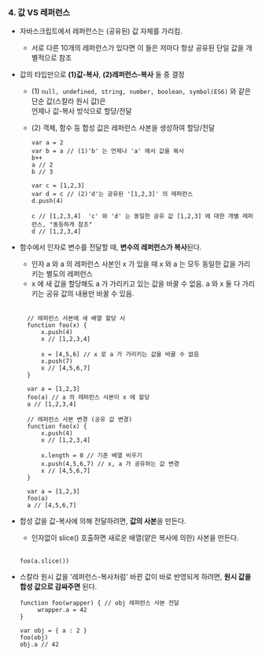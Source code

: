 ### 4. 값 VS 레퍼런스

-   자바스크립트에서 레퍼런스는 (공유된) 값 자체를 가리킴.

    -   서로 다른 10개의 레퍼런스가 있다면 이 들은 저마다 항상 공유된 단일 값을 개별적으로 참조

-   값의 타입만으로 __(1)값-복사__, __(2)레퍼런스-복사__ 둘 중 결정
    -  (1) `null, undefined, string, number, boolean, symbol(ES6)` 와 같은 단순 값(스칼라 원시 값)은  
          언제나 값-복사 방식으로 할당/전달
    -  (2) 객체, 함수 등 합성 값은 레퍼런스 사본을 생성하여 할당/전달
        <br/>  

        ```
        var a = 2
        var b = a // (1)'b' 는 언제나 'a' 에서 값을 복사
        b++
        a // 2
        b // 3
    
        var c = [1,2,3]
        var d = c // (2)'d'는 공유된 '[1,2,3]' 의 레퍼런스
        d.push(4)
    
        c // [1,2,3,4]  'c' 와 'd' 는 동일한 공유 값 [1,2,3] 에 대한 개별 레퍼런스, "동등하게 참조"
        d // [1,2,3,4]
        ```

-  함수에서 인자로 변수를 전달할 때, **변수의 레퍼런스가 복사**된다. 
    -    인자 a 와 a 의 레퍼런스 사본인 x 가 있을 때 x 와 a 는 모두 동일한 값을 가리키는 별도의 레퍼런스
    -    x 에 새 값을 할당해도 a 가 가리키고 있는 값을 바꿀 수 없음. a 와 x 둘 다 가리키는 공유 값의 내용만 바꿀 수 있음.  
       <br/>

      ```
        // 레퍼런스 사본에 새 배열 할당 시
        function foo(x) {  
            x.push(4) 
            x // [1,2,3,4] 

            x = [4,5,6] // x 로 a 가 가리키는 값을 바꿀 수 없음
            x.push(7)
            x // [4,5,6,7]
        }

        var a = [1,2,3]
        foo(a) // a 의 레퍼런스 사본이 x 에 할당
        a // [1,2,3,4]
      ```
      ```
        // 레퍼런스 사본 변경 (공유 값 변경)
        function foo(x) {  
            x.push(4) 
            x // [1,2,3,4] 

            x.length = 0 // 기존 배열 비우기
            x.push(4,5,6,7) // x, a 가 공유하는 값 변경
            x // [4,5,6,7]
        }

        var a = [1,2,3]
        foo(a) 
        a // [4,5,6,7]
      ```

-  합성 값을 값-복사에 의해 전달하려면, **값의 사본**을 만든다.
      -  인자없이 slice() 호출하면 새로운 배열(얕은 복사에 의한) 사본을 만든다.  
      <br/>
      
      ```
      foo(a.slice())  
      ```

- 스칼라 원시 값을 '레퍼런스-복사처럼' 바뀐 값이 바로 반영되게 하려면, **원시 값을 합성 값으로 감싸주면** 된다.
   <br/>

   ```
   function foo(wrapper) { // obj 레퍼런스 사본 전달
        wrapper.a = 42
   }

   var obj = { a : 2 }
   foo(obj)
   obj.a // 42
   ```
